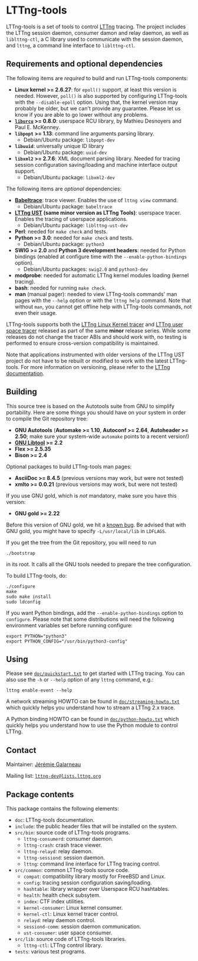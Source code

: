 LTTng-tools
===========

LTTng-tools is a set of tools to control [LTTng](https://lttng.org/)
tracing. The project includes the LTTng session daemon, consumer damon
and relay daemon, as well as `liblttng-ctl`, a C library used to
communicate with the session daemon, and `lttng`, a command line
interface to `liblttng-ctl`.


Requirements and optional dependencies
--------------------------------------

The following items are _required_ to build and run LTTng-tools
components:

  - **Linux kernel >= 2.6.27**: for `epoll()` support, at least this
    version is needed. However, `poll()` is also supported by
    configuring LTTng-tools with the `--disable-epoll` option. Using
    that, the kernel version may probably be older, but we can't provide
    any guarantee. Please let us know if you are able to go lower
    without any problems.
  - **[`liburcu`](http://www.liburcu.org/) >= 0.8.0**: userspace RCU library,
    by Mathieu Desnoyers and Paul E. McKenney.
  - **`libpopt` >= 1.13**:  command line arguments parsing library.
    - Debian/Ubuntu package: `libpopt-dev`
  - **`libuuid`**: universally unique ID library
    - Debian/Ubuntu package: `uuid-dev`
  - **`libxml2` >= 2.7.6**:  XML document parsing library. Needed for
    tracing session configuration saving/loading and machine interface
    output support.
    - Debian/Ubuntu package: `libxml2-dev`


The following items are _optional_ dependencies:

  - **[Babeltrace](https://lttng.org/babeltrace)**: trace viewer.
    Enables the use of `lttng view` command.
    - Debian/Ubuntu package: `babeltrace`
  - **[LTTng UST](https://lttng.org) (same minor version as LTTng Tools)**:
    userspace tracer. Enables the tracing of userspace applications.
    - Debian/Ubuntu package: `liblttng-ust-dev`
  - **Perl**: needed for `make check` and tests.
  - **Python >= 3.0**: needed for `make check` and tests.
    - Debian/Ubuntu package: `python3`
  - **SWIG >= 2.0** and **Python 3 development headers**: needed for
    Python bindings
    (enabled at configure time with the `--enable-python-bindings` option).
    - Debian/Ubuntu packages: `swig2.0` and `python3-dev`
  - **modprobe**: needed for automatic LTTng kernel modules loading
    (kernel tracing).
  - **bash**: needed for running `make check`.
  - **man** (manual pager): needed to view LTTng-tools commands' man
    pages with the `--help` option or with the `lttng help` command.
    Note that without `man`, you cannot get offline help with
    LTTng-tools commands, not even their usage.

LTTng-tools supports both the [LTTng Linux Kernel tracer](https://lttng.org)
and [LTTng user space tracer](https://lttng.org) released as part of the same
**minor** release series. While some releases do not change the tracer ABIs and
should work with, no testing is performed to ensure cross-version compatibility
is maintained.

Note that applications instrumented with older versions of the LTTng UST project
do not have to be rebuilt or modified to work with the latest LTTng-tools.
For more information on versioning, please refer to the
[LTTng documentation](https://lttng.org/docs).

Building
--------

This source tree is based on the Autotools suite from GNU to simplify
portability. Here are some things you should have on your system in
order to compile the Git repository tree:

  - **GNU Autotools** (**Automake >= 1.10**, **Autoconf >= 2.64**,
    **Autoheader >= 2.50**; make sure your system-wide `automake` points
    to a recent version!)
  - **[GNU Libtool](http://www.gnu.org/software/autoconf/) >= 2.2**
  - **Flex >= 2.5.35**
  - **Bison >= 2.4**

Optional packages to build LTTng-tools man pages:

  - **AsciiDoc >= 8.4.5** (previous versions may work, but were
    not tested)
  - **xmlto >= 0.0.21** (previous versions may work, but were
    not tested)

If you use GNU gold, which is _not_ mandatory, make sure you have this
version:

  - **GNU gold >= 2.22**

Before this version of GNU gold, we hit a
[known bug](http://sourceware.org/bugzilla/show_bug.cgi?id=11317).
Be advised that with GNU gold, you might have to specify
`-L/usr/local/lib` in `LDFLAGS`.

If you get the tree from the Git repository, you will need to run

    ./bootstrap

in its root. It calls all the GNU tools needed to prepare the tree
configuration.

To build LTTng-tools, do:

    ./configure
    make
    sudo make install
    sudo ldconfig

If you want Python bindings, add the `--enable-python-bindings` option
to `configure`. Please note that some distributions will need the
following environment variables set before running configure:

    export PYTHON="python3"
    export PYTHON_CONFIG="/usr/bin/python3-config"


Using
-----

Please see [`doc/quickstart.txt`](doc/quickstart.txt) to get started
with LTTng tracing. You can also use the `-h` or `--help` option of
any `lttng` command, e.g.:

    lttng enable-event --help

A network streaming HOWTO can be found in
[`doc/streaming-howto.txt`](doc/streaming-howto.txt) which quickly
helps you understand how to stream a LTTng 2.x trace.

A Python binding HOWTO can be found in
[`doc/python-howto.txt`](doc/python-howto.txt) which quickly helps you
understand how to use the Python module to control LTTng.


Contact
-------

Maintainer: [Jérémie Galarneau](mailto:jeremie.galarneau@efficios.com)

Mailing list: [`lttng-dev@lists.lttng.org`](https://lttng.org/cgi-bin/mailman/listinfo/lttng-dev)


Package contents
----------------

This package contains the following elements:

  - `doc`: LTTng-tools documentation.
  - `include`: the public header files that will be installed on the system.
  - `src/bin`: source code of LTTng-tools programs.
    - `lttng-consumerd`: consumer daemon.
    - `lttng-crash`: crash trace viewer.
    - `lttng-relayd`: relay daemon.
    - `lttng-sessiond`: session daemon.
    - `lttng`: command line interface for LTTng tracing control.
  - `src/common`: common LTTng-tools source code.
    - `compat`: compatibility library mostly for FreeBSD and Linux.
    - `config`: tracing session configuration saving/loading.
    - `hashtable`: library wrapper over Userspace RCU hashtables.
    - `health`: health check subsytem.
    - `index`: CTF index utilities.
    - `kernel-consumer`: Linux kernel consumer.
    - `kernel-ctl`: Linux kernel tracer control.
    - `relayd`: relay daemon control.
    - `sessiond-comm`: session daemon communication.
    - `ust-consumer`: user space consumer.
  - `src/lib`: source code of LTTng-tools libraries.
    - `lttng-ctl`: LTTng control library.
  - `tests`: various test programs.
